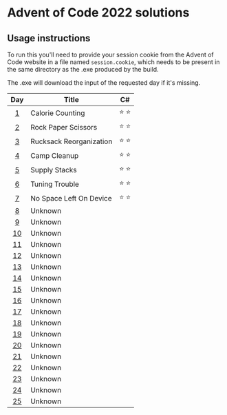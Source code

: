 # Advent of Code 2022 solutions

## Usage instructions
To run this you'll need to provide your session cookie from the Advent of Code website in a file named `session.cookie`, which needs to be present in the same directory as the .exe produced by the build.

The .exe will download the input of the requested day if it's missing.


| Day                                        | Title                   | C#            |
|:------------------------------------------:| ----------------------- |:-------------:|
|  [1](https://adventofcode.com/2022/day/1)  | Calorie Counting        | :star: :star: |
|  [2](https://adventofcode.com/2022/day/2)  | Rock Paper Scissors     | :star: :star: |
|  [3](https://adventofcode.com/2022/day/3)  | Rucksack Reorganization | :star: :star: |
|  [4](https://adventofcode.com/2022/day/4)  | Camp Cleanup            | :star: :star: |
|  [5](https://adventofcode.com/2022/day/5)  | Supply Stacks           | :star: :star: |
|  [6](https://adventofcode.com/2022/day/6)  | Tuning Trouble          | :star: :star: |
|  [7](https://adventofcode.com/2022/day/7)  | No Space Left On Device | :star: :star: |
|  [8](https://adventofcode.com/2022/day/8)  | Unknown                 |               |
|  [9](https://adventofcode.com/2022/day/9)  | Unknown                 |               |
| [10](https://adventofcode.com/2022/day/10) | Unknown                 |               |
| [11](https://adventofcode.com/2022/day/11) | Unknown                 |               |
| [12](https://adventofcode.com/2022/day/12) | Unknown                 |               |
| [13](https://adventofcode.com/2022/day/13) | Unknown                 |               |
| [14](https://adventofcode.com/2022/day/14) | Unknown                 |               |
| [15](https://adventofcode.com/2022/day/15) | Unknown                 |               |
| [16](https://adventofcode.com/2022/day/16) | Unknown                 |               |
| [17](https://adventofcode.com/2022/day/17) | Unknown                 |               |
| [18](https://adventofcode.com/2022/day/18) | Unknown                 |               |
| [19](https://adventofcode.com/2022/day/19) | Unknown                 |               |
| [20](https://adventofcode.com/2022/day/20) | Unknown                 |               |
| [21](https://adventofcode.com/2022/day/21) | Unknown                 |               |
| [22](https://adventofcode.com/2022/day/22) | Unknown                 |               |
| [23](https://adventofcode.com/2022/day/23) | Unknown                 |               |
| [24](https://adventofcode.com/2022/day/24) | Unknown                 |               |
| [25](https://adventofcode.com/2022/day/25) | Unknown                 |               |
